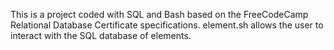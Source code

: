 This is a project coded with SQL and Bash based on the FreeCodeCamp Relational Database Certificate specifications. element.sh allows the user to interact with the SQL database of elements.
